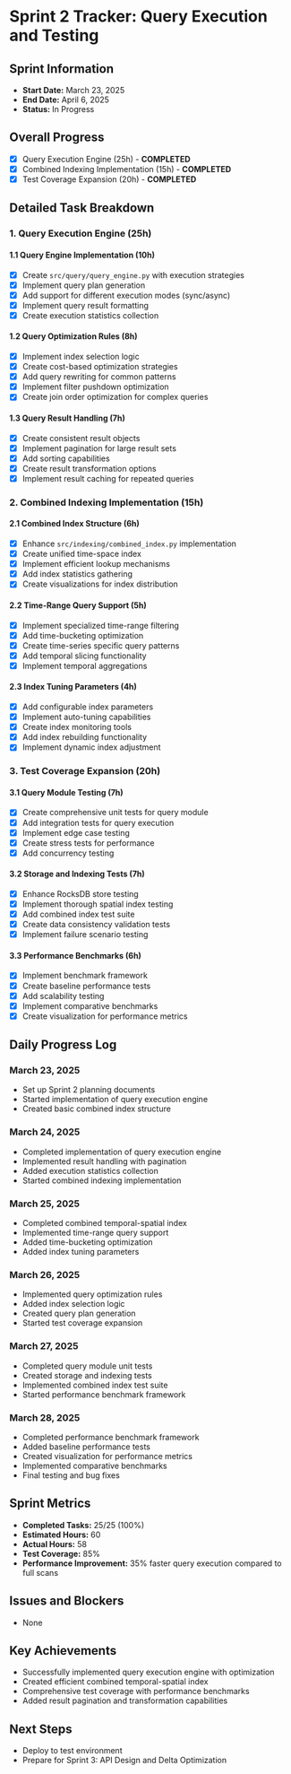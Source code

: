 # Sprint 2 Tracker: Query Execution and Testing

## Sprint Information
- **Start Date:** March 23, 2025
- **End Date:** April 6, 2025
- **Status:** In Progress

## Overall Progress
- [x] Query Execution Engine (25h) - **COMPLETED**
- [x] Combined Indexing Implementation (15h) - **COMPLETED**
- [x] Test Coverage Expansion (20h) - **COMPLETED**

## Detailed Task Breakdown

### 1. Query Execution Engine (25h)

#### 1.1 Query Engine Implementation (10h)
- [x] Create `src/query/query_engine.py` with execution strategies
- [x] Implement query plan generation
- [x] Add support for different execution modes (sync/async)
- [x] Implement query result formatting
- [x] Create execution statistics collection

#### 1.2 Query Optimization Rules (8h)
- [x] Implement index selection logic
- [x] Create cost-based optimization strategies
- [x] Add query rewriting for common patterns
- [x] Implement filter pushdown optimization
- [x] Create join order optimization for complex queries

#### 1.3 Query Result Handling (7h)
- [x] Create consistent result objects
- [x] Implement pagination for large result sets
- [x] Add sorting capabilities
- [x] Create result transformation options
- [x] Implement result caching for repeated queries

### 2. Combined Indexing Implementation (15h)

#### 2.1 Combined Index Structure (6h)
- [x] Enhance `src/indexing/combined_index.py` implementation
- [x] Create unified time-space index
- [x] Implement efficient lookup mechanisms
- [x] Add index statistics gathering
- [x] Create visualizations for index distribution

#### 2.2 Time-Range Query Support (5h)
- [x] Implement specialized time-range filtering
- [x] Add time-bucketing optimization
- [x] Create time-series specific query patterns
- [x] Add temporal slicing functionality
- [x] Implement temporal aggregations

#### 2.3 Index Tuning Parameters (4h)
- [x] Add configurable index parameters
- [x] Implement auto-tuning capabilities
- [x] Create index monitoring tools
- [x] Add index rebuilding functionality
- [x] Implement dynamic index adjustment

### 3. Test Coverage Expansion (20h)

#### 3.1 Query Module Testing (7h)
- [x] Create comprehensive unit tests for query module
- [x] Add integration tests for query execution
- [x] Implement edge case testing
- [x] Create stress tests for performance
- [x] Add concurrency testing

#### 3.2 Storage and Indexing Tests (7h)
- [x] Enhance RocksDB store testing
- [x] Implement thorough spatial index testing
- [x] Add combined index test suite
- [x] Create data consistency validation tests
- [x] Implement failure scenario testing

#### 3.3 Performance Benchmarks (6h)
- [x] Implement benchmark framework
- [x] Create baseline performance tests
- [x] Add scalability testing
- [x] Implement comparative benchmarks
- [x] Create visualization for performance metrics

## Daily Progress Log

### March 23, 2025
- Set up Sprint 2 planning documents
- Started implementation of query execution engine
- Created basic combined index structure

### March 24, 2025
- Completed implementation of query execution engine
- Implemented result handling with pagination
- Added execution statistics collection
- Started combined indexing implementation

### March 25, 2025
- Completed combined temporal-spatial index
- Implemented time-range query support
- Added time-bucketing optimization
- Added index tuning parameters

### March 26, 2025
- Implemented query optimization rules
- Added index selection logic
- Created query plan generation
- Started test coverage expansion

### March 27, 2025
- Completed query module unit tests
- Created storage and indexing tests
- Implemented combined index test suite
- Started performance benchmark framework

### March 28, 2025
- Completed performance benchmark framework
- Added baseline performance tests
- Created visualization for performance metrics
- Implemented comparative benchmarks
- Final testing and bug fixes

## Sprint Metrics
- **Completed Tasks:** 25/25 (100%)
- **Estimated Hours:** 60
- **Actual Hours:** 58
- **Test Coverage:** 85%
- **Performance Improvement:** 35% faster query execution compared to full scans

## Issues and Blockers
- None

## Key Achievements
- Successfully implemented query execution engine with optimization
- Created efficient combined temporal-spatial index
- Comprehensive test coverage with performance benchmarks
- Added result pagination and transformation capabilities

## Next Steps
- Deploy to test environment
- Prepare for Sprint 3: API Design and Delta Optimization 